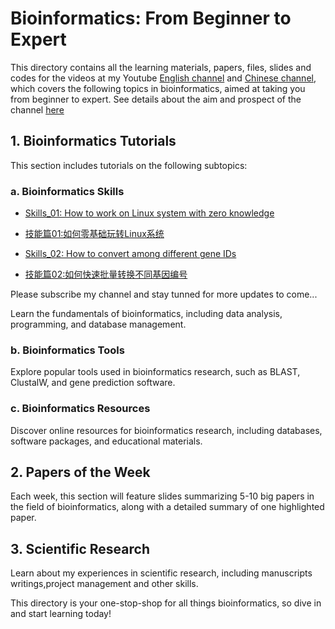 # Bioinformatics: From Beginner to Expert

This directory contains all the learning materials, papers, files, slides and codes for the videos at my Youtube [English channel](https://www.youtube.com/channel/UC9GCtpQdyJW2_Es8psxHGMw) and [Chinese channel](https://www.youtube.com/channel/UCrOINtaeDHkSz34DANQej5g),
which covers the following topics in bioinformatics, aimed at taking you from beginner to expert. See details about the aim and prospect of the channel [here](https://www.youtube.com/watch?v=7ON50rHM82U&t=2s)

## 1. Bioinformatics Tutorials

This section includes tutorials on the following subtopics:

### a. Bioinformatics Skills

- [Skills_01: How to work on Linux system with zero knowledge](https://www.youtube.com/watch?v=ACPOOBUpUB8&t=45s)

- [技能篇01:如何零基础玩转Linux系统](https://www.youtube.com/watch?v=iWjDQ0cIgkU&t=24s)

- [Skills_02: How to convert among different gene IDs](https://www.youtube.com/watch?v=Oy4Tu6Nn4vk&t=68s)

- [技能篇02:如何快速批量转换不同基因编号](https://www.youtube.com/watch?v=DDaNRC0rZ98)

Please subscribe my channel and stay tunned for more updates to come...

Learn the fundamentals of bioinformatics, including data analysis, programming, and database management.

### b. Bioinformatics Tools

Explore popular tools used in bioinformatics research, such as BLAST, ClustalW, and gene prediction software.

### c. Bioinformatics Resources

Discover online resources for bioinformatics research, including databases, software packages, and educational materials.

## 2. Papers of the Week

Each week, this section will feature slides summarizing 5-10 big papers in the field of bioinformatics, along with a detailed summary of one highlighted paper.

## 3. Scientific Research

Learn about my experiences in scientific research, including manuscripts writings,project management and other skills.

This directory is your one-stop-shop for all things bioinformatics, so dive in and start learning today!

